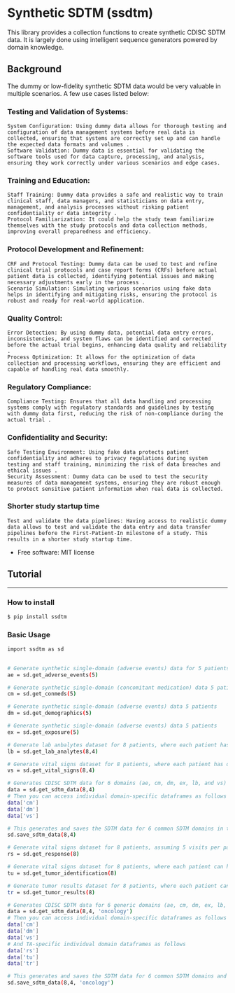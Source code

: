 # Synthetic SDTM (ssdtm)

This library provides a collection functions to create synthetic CDISC SDTM data. It is largely done using intelligent sequence generators powered by domain knowledge. 

## Background

The dummy or low-fidelity synthetic SDTM data would be very valuable in multiple scenarios. A few use cases listed below:

### Testing and Validation of Systems:
    System Configuration: Using dummy data allows for thorough testing and configuration of data management systems before real data is collected, ensuring that systems are correctly set up and can handle the expected data formats and volumes .
    Software Validation: Dummy data is essential for validating the software tools used for data capture, processing, and analysis, ensuring they work correctly under various scenarios and edge cases.

### Training and Education:
    Staff Training: Dummy data provides a safe and realistic way to train clinical staff, data managers, and statisticians on data entry, management, and analysis processes without risking patient confidentiality or data integrity .
    Protocol Familiarization: It could help the study team familiarize themselves with the study protocols and data collection methods, improving overall preparedness and efficiency.

### Protocol Development and Refinement:
    CRF and Protocol Testing: Dummy data can be used to test and refine clinical trial protocols and case report forms (CRFs) before actual patient data is collected, identifying potential issues and making necessary adjustments early in the process .
    Scenario Simulation: Simulating various scenarios using fake data helps in identifying and mitigating risks, ensuring the protocol is robust and ready for real-world application.

### Quality Control:
    Error Detection: By using dummy data, potential data entry errors, inconsistencies, and system flaws can be identified and corrected before the actual trial begins, enhancing data quality and reliability .
    Process Optimization: It allows for the optimization of data collection and processing workflows, ensuring they are efficient and capable of handling real data smoothly.

### Regulatory Compliance:
    Compliance Testing: Ensures that all data handling and processing systems comply with regulatory standards and guidelines by testing with dummy data first, reducing the risk of non-compliance during the actual trial .

### Confidentiality and Security:
    Safe Testing Environment: Using fake data protects patient confidentiality and adheres to privacy regulations during system testing and staff training, minimizing the risk of data breaches and ethical issues .
    Security Assessment: Dummy data can be used to test the security measures of data management systems, ensuring they are robust enough to protect sensitive patient information when real data is collected.

### Shorter study startup time
    Test and validate the data pipelines: Having access to realistic dummy data allows to test and validate the data entry and data transfer pipelines before the First-Patient-In milestone of a study. This results in a shorter study startup time.


* Free software: MIT license


## Tutorial
--------


### How to install

```sh
$ pip install ssdtm
```

### Basic Usage

```sh
import ssdtm as sd

	
# Generate synthetic single-domain (adverse events) data for 5 patients
ae = sd.get_adverse_events(5)

# Generate synthetic single-domain (concomitant medication) data 5 patients
cm = sd.get_conmeds(5)

# Generate synthetic single-domain (adverse events) data 5 patients
dm = sd.get_demographics(5)

# Generate synthetic single-domain (adverse events) data 5 patients
ex = sd.get_exposure(5)

# Generate lab anbalytes dataset for 8 patients, where each patient has data for 4 visits.
lb = sd.get_lab_analytes(8,4)

# Generate vital signs dataset for 8 patients, where each patient has data for 4 visits.
vs = sd.get_vital_signs(8,4)

# Generates CDISC SDTM data for 6 domains (ae, cm, dm, ex, lb, and vs)
data = sd.get_sdtm_data(8,4)
# Then you can access individual domain-specific dataframes as follows
data['cm']
data['dm']
data['vs']

# This generates and saves the SDTM data for 6 common SDTM domains in the local directory
sd.save_sdtm_data(8,4)

# Generate vital signs dataset for 8 patients, assuming 5 visits per patient.
rs = sd.get_response(8)

# Generate vital signs dataset for 8 patients, where each patient can have 1 to 5 tumors.
tu = sd.get_tumor_identification(8)

# Generate tumor results dataset for 8 patients, where each patient can have 1 to 5 tumors.
tr = sd.get_tumor_results(8)

# Generates CDISC SDTM data for 6 generic domains (ae, cm, dm, ex, lb, and vs) and additional therapeutic area specific domains (e.g. for 'oncology' we would have rs, tu and tr)
data = sd.get_sdtm_data(8,4, 'oncology')
# Then you can access individual domain-specific dataframes as follows
data['cm']
data['dm']
data['vs']
# And TA-specific individual domain dataframes as follows
data['rs']
data['tu']
data['tr']

# This generates and saves the SDTM data for 6 common SDTM domains and 3 therapeutic area specific domains in the local directory
sd.save_sdtm_data(8,4, 'oncology')

```
